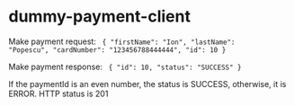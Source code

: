 # dummy-payment-client

Make payment request:
<code>
{
    "firstName": "Ion",
    "lastName": "Popescu",
    "cardNumber": "123456788444444",
    "id": 10
}
</code>

Make payment response:
<code>
{
    "id": 10,
    "status": "SUCCESS"
}
</code>

If the paymentId is an even number, the status is SUCCESS, otherwise, it is ERROR.
HTTP status is 201